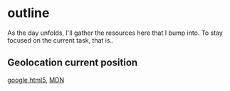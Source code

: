 # outline

As the day unfolds, I'll gather the resources here that I bump into. To stay focused on the current task, that is..

## Geolocation current position

[google html5](https://developers.google.com/maps/documentation/javascript/geolocation), [MDN](https://developer.mozilla.org/en-US/docs/Web/API/Geolocation_API)

